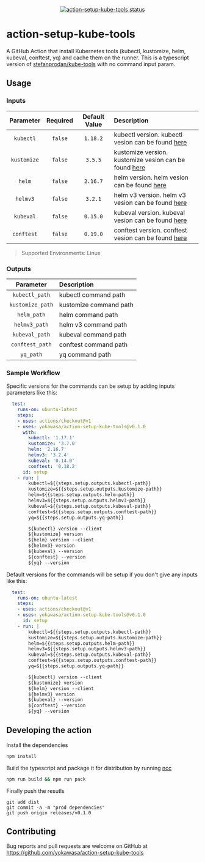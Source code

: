<p align="center">
  <a href="https://github.com/yokawasa/action-setup-kube-tools/actions"><img alt="action-setup-kube-tools status" src="https://github.com/yokawasa/action-setup-kube-tools/workflows/build-test/badge.svg"></a>
</p>

# action-setup-kube-tools

A GitHub Action that install Kubernetes tools (kubectl, kustomize, helm, kubeval, conftest, yq) and cache them on the runner. This is a typescript version of [stefanprodan/kube-tools](https://github.com/stefanprodan/kube-tools) with no command input param.

## Usage

### Inputs

|Parameter|Required|Default Value|Description|
|:--:|:--:|:--:|:--|
|`kubectl`|`false`|`1.18.2`| kubectl version. kubectl vesion can be found [here](https://github.com/kubernetes/kubernetes/releases)|
|`kustomize`|`false`|`3.5.5`| kustomize version. kustomize vesion can be found [here](https://github.com/kubernetes-sigs/kustomize/releases)|
|`helm`|`false`|`2.16.7`| helm version. helm vesion can be found [here](https://github.com/helm/helm/releases)|
|`helmv3`|`false`|`3.2.1`| helm v3 version. helm v3 vesion can be found [here](https://github.com/helm/helm/releases)|
|`kubeval`|`false`|`0.15.0`| kubeval version. kubeval vesion can be found [here](https://github.com/instrumenta/kubeval/releases)|
|`conftest`|`false`|`0.19.0`| conftest version. conftest vesion can be found [here](https://github.com/open-policy-agent/conftest/releases)|

> Supported Environments: Linux

### Outputs
|Parameter|Description|
|:--:|:--|
|`kubectl_path`| kubectl command path |
|`kustomize_path`| kustomize command path |
|`helm_path`| helm command path |
|`helmv3_path`| helm v3 command path |
|`kubeval_path`| kubeval command path |
|`conftest_path`| conftest command path |
|`yq_path`| yq command path |


### Sample Workflow

Specific versions for the commands can be setup by adding inputs parameters like this:

```yaml
  test: 
    runs-on: ubuntu-latest
    steps:
    - uses: actions/checkout@v1
    - uses: yokawasa/action-setup-kube-tools@v0.1.0
      with:
        kubectl: '1.17.1'
        kustomize: '3.7.0'
        helm: '2.16.7'
        helmv3: '3.2.4'
        kubeval: '0.14.0'
        conftest: '0.18.2'
      id: setup
    - run: |
        kubectl=${{steps.setup.outputs.kubectl-path}}
        kustomize=${{steps.setup.outputs.kustomize-path}}
        helm=${{steps.setup.outputs.helm-path}}
        helmv3=${{steps.setup.outputs.helmv3-path}}
        kubeval=${{steps.setup.outputs.kubeval-path}}
        conftest=${{steps.setup.outputs.conftest-path}}
        yq=${{steps.setup.outputs.yq-path}}

        ${kubectl} version --client
        ${kustomize} version
        ${helm} version --client
        ${helmv3} version
        ${kubeval} --version
        ${conftest} --version
        ${yq} --version
```

Default versions for the commands will be setup if you don't give any inputs like this:

```yaml
  test: 
    runs-on: ubuntu-latest
    steps:
    - uses: actions/checkout@v1
    - uses: yokawasa/action-setup-kube-tools@v0.1.0
      id: setup
    - run: |
        kubectl=${{steps.setup.outputs.kubectl-path}}
        kustomize=${{steps.setup.outputs.kustomize-path}}
        helm=${{steps.setup.outputs.helm-path}}
        helmv3=${{steps.setup.outputs.helmv3-path}}
        kubeval=${{steps.setup.outputs.kubeval-path}}
        conftest=${{steps.setup.outputs.conftest-path}}
        yq=${{steps.setup.outputs.yq-path}}

        ${kubectl} version --client
        ${kustomize} version
        ${helm} version --client
        ${helmv3} version
        ${kubeval} --version
        ${conftest} --version
        ${yq} --version
```


## Developing the action

Install the dependencies  
```bash
npm install
```

Build the typescript and package it for distribution by running [ncc](https://github.com/zeit/ncc)
```bash
npm run build && npm run pack
```

Finally push the resutls
```
git add dist
git commit -a -m "prod dependencies"
git push origin releases/v0.1.0
```

## Contributing
Bug reports and pull requests are welcome on GitHub at https://github.com/yokawasa/action-setup-kube-tools
